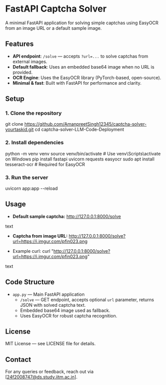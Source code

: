 # FastAPI Captcha Solver

A minimal FastAPI application for solving simple captchas using EasyOCR from an image URL or a default sample image.

## Features

- **API endpoint**: `/solve` — accepts `?url=...` to solve captchas from external images.
- **Default fallback**: Uses an embedded base64 image when no URL is provided.
- **OCR Engine**: Uses the EasyOCR library (PyTorch-based, open-source).
- **Minimal & fast**: Built with FastAPI for performance and clarity.

## Setup

### 1. Clone the repository

git clone https://github.com/AmanpreetSingh12345/captcha-solver-yourtaskid.git
cd captcha-solver-LLM-Code-Deployment

### 2. Install dependencies
python -m venv venv
source venv/bin/activate # Use venv\Scripts\activate on Windows
pip install fastapi uvicorn requests easyocr
sudo apt install tesseract-ocr # Required for EasyOCR

### 3. Run the server

uvicorn app:app --reload

## Usage

- **Default sample captcha:**
http://127.0.0.1:8000/solve

text

- **Captcha from image URL:**
http://127.0.0.1:8000/solve?url=https://i.imgur.com/pfin023.png

- Example curl:
curl "http://127.0.0.1:8000/solve?url=https://i.imgur.com/pfin023.png"

text 

## Code Structure

- `app.py` — Main FastAPI application
  - `/solve` — GET endpoint, accepts optional `url` parameter, returns JSON with solved captcha text.
  - Embedded base64 image used as fallback.
  - Uses EasyOCR for robust captcha recognition.

## License

MIT License — see LICENSE file for details.

## Contact

For any queries or feedback, reach out via [24f2008747@ds.study.iitm.ac.in].
